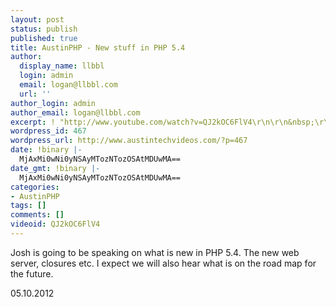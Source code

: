 ```yaml
---
layout: post
status: publish
published: true
title: AustinPHP - New stuff in PHP 5.4
author:
  display_name: llbbl
  login: admin
  email: logan@llbbl.com
  url: ''
author_login: admin
author_email: logan@llbbl.com
excerpt: ! "http://www.youtube.com/watch?v=QJ2kOC6FlV4\r\n\r\n&nbsp;\r\n\r\n"
wordpress_id: 467
wordpress_url: http://www.austintechvideos.com/?p=467
date: !binary |-
  MjAxMi0wNi0yNSAyMTozNTozOSAtMDUwMA==
date_gmt: !binary |-
  MjAxMi0wNi0yNSAyMTozNTozOSAtMDUwMA==
categories:
- AustinPHP
tags: []
comments: []
videoid: QJ2kOC6FlV4
---
```

<p>Josh is going to be speaking on what is new in PHP 5.4. The new web server, closures etc. I expect we will also
hear what is on the road map for the future.</p>
<p>05.10.2012</p>
